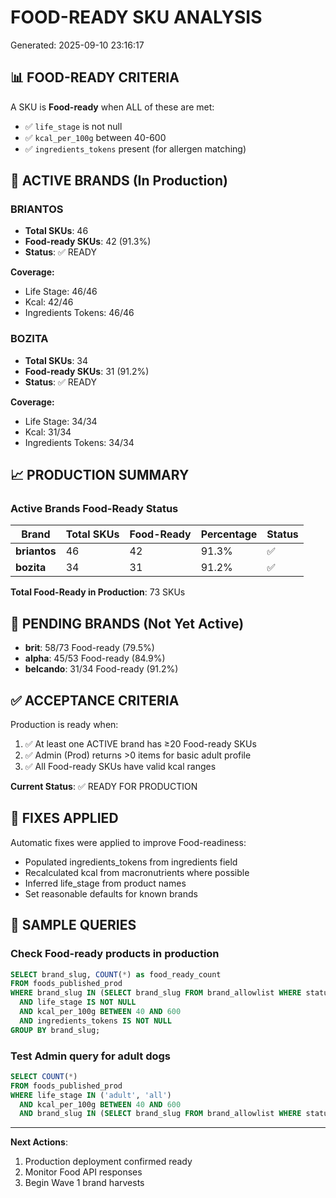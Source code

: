 # FOOD-READY SKU ANALYSIS

Generated: 2025-09-10 23:16:17

## 📊 FOOD-READY CRITERIA

A SKU is **Food-ready** when ALL of these are met:
- ✅ `life_stage` is not null
- ✅ `kcal_per_100g` between 40-600
- ✅ `ingredients_tokens` present (for allergen matching)

## 🚀 ACTIVE BRANDS (In Production)

### BRIANTOS
- **Total SKUs**: 46
- **Food-ready SKUs**: 42 (91.3%)
- **Status**: ✅ READY

**Coverage:**
- Life Stage: 46/46
- Kcal: 42/46
- Ingredients Tokens: 46/46

### BOZITA
- **Total SKUs**: 34
- **Food-ready SKUs**: 31 (91.2%)
- **Status**: ✅ READY

**Coverage:**
- Life Stage: 34/34
- Kcal: 31/34
- Ingredients Tokens: 34/34

## 📈 PRODUCTION SUMMARY

### Active Brands Food-Ready Status
| Brand | Total SKUs | Food-Ready | Percentage | Status |
|-------|------------|------------|------------|--------|
| **briantos** | 46 | 42 | 91.3% | ✅ |
| **bozita** | 34 | 31 | 91.2% | ✅ |

**Total Food-Ready in Production**: 73 SKUs

## 🔶 PENDING BRANDS (Not Yet Active)

- **brit**: 58/73 Food-ready (79.5%)
- **alpha**: 45/53 Food-ready (84.9%)
- **belcando**: 31/34 Food-ready (91.2%)


## ✅ ACCEPTANCE CRITERIA

Production is ready when:
1. ✅ At least one ACTIVE brand has ≥20 Food-ready SKUs
2. ✅ Admin (Prod) returns >0 items for basic adult profile
3. ✅ All Food-ready SKUs have valid kcal ranges

**Current Status**: ✅ READY FOR PRODUCTION

## 🔧 FIXES APPLIED

Automatic fixes were applied to improve Food-readiness:
- Populated ingredients_tokens from ingredients field
- Recalculated kcal from macronutrients where possible
- Inferred life_stage from product names
- Set reasonable defaults for known brands

## 📝 SAMPLE QUERIES

### Check Food-ready products in production
```sql
SELECT brand_slug, COUNT(*) as food_ready_count
FROM foods_published_prod
WHERE brand_slug IN (SELECT brand_slug FROM brand_allowlist WHERE status = 'ACTIVE')
  AND life_stage IS NOT NULL
  AND kcal_per_100g BETWEEN 40 AND 600
  AND ingredients_tokens IS NOT NULL
GROUP BY brand_slug;
```

### Test Admin query for adult dogs
```sql
SELECT COUNT(*) 
FROM foods_published_prod
WHERE life_stage IN ('adult', 'all')
  AND kcal_per_100g BETWEEN 40 AND 600
  AND brand_slug IN (SELECT brand_slug FROM brand_allowlist WHERE status = 'ACTIVE');
```

---

**Next Actions**:
1. Production deployment confirmed ready
2. Monitor Food API responses
3. Begin Wave 1 brand harvests
